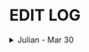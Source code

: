# EDIT LOG

<details>
<summary>Julian - Mar 30</summary>

### Changes

Scanner:

1. Edited the comment so that it ends with newline
2. Changed error log message in scanner
3. Added def token
4. Rework syntax and bug fixes to make it compile

Parser:

1. Corrected token names
2. Edited lambda call, it needs an rtype so the new definition will be
3. Fix syntax to make it compile

```
   int lambda int x, int y : x + y
```

Ast:

1. Commented out pretty print functions
2. Restructured lambda_def
3. Changed type program decleration

Sast

1. Syntax fixes to make it compile

Semant:

1. Added in some of our built in functions
2. Remove the need for "main" function

### Notes:

For our lambda functions, they're only really useful for two cases, the first is if we can actually save them to a variable
to make it a short helper function, for example

```
add = int lambda int a, int b, : a + b
```

the second is if we can use it as a function within a function, so for example

```
//code to double every number
[2,4,6,8].apply(int lambda int a : a * 2)
```

of the two, I feel as though the second one is more useful, however if we want to implement that, it may require us to change the structure
of our function calls and function definitions so that we can pass in functions as well. This means we're going to have to do more work
to edit it

### Luke's Notes on Lambda Functions

I made lambda functions their own type, lambda, created as follows

lamb x;
lamb x = int x, int y -> int : ( body )

Added arrow token to Scanner

Added lambda_def and expr match with Lambda of lambda_def to Ast

Added Lambda to typ and lambda match for vdecl to Parser.mly

Added Lambda(lambda_def) case to check_expr in Semant.ml. To check a lambda function, I just called check_func lambda, since the only difference between
a lambda and a func is the presence of func.name, which isn't part of check_func. So, it should work. But I'm not sure!

### How to compile, run, etc.

# Scan Testing
in scan_test folder:

ocamlbuild scan_test.native

./scan_test


# Parse Testing

in main folder:

ocamlbuild parser_test.native
./parser_test


</details>
